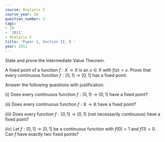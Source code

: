 ```yaml
---
course: Analysis I
course_year: IA
question_number: 3
tags:
- IA
- '2011'
- Analysis I
title: 'Paper 1, Section II, E '
year: 2011
---
```




State and prove the Intermediate Value Theorem.

A fixed point of a function $f: X \rightarrow X$ is an $x \in X$ with $f(x)=x$. Prove that every continuous function $f:[0,1] \rightarrow[0,1]$ has a fixed point.

Answer the following questions with justification.

(i) Does every continuous function $f:(0,1) \rightarrow(0,1)$ have a fixed point?

(ii) Does every continuous function $f: \mathbb{R} \rightarrow \mathbb{R}$ have a fixed point?

(iii) Does every function $f:[0,1] \rightarrow[0,1]$ (not necessarily continuous) have a fixed point?

(iv) Let $f:[0,1] \rightarrow[0,1]$ be a continuous function with $f(0)=1$ and $f(1)=0$. Can $f$ have exactly two fixed points?